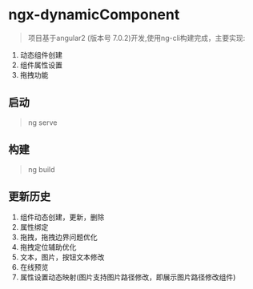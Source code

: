 # ngx-dynamicComponent

> 项目基于angular2 (版本号 7.0.2)开发,使用ng-cli构建完成，主要实现:
1. 动态组件创建
2. 组件属性设置
3. 拖拽功能

## 启动

>  ng serve

## 构建

> ng build

## 更新历史

1. 组件动态创建，更新，删除
2. 属性绑定
3. 拖拽，拖拽边界问题优化
4. 拖拽定位辅助优化
5. 文本，图片，按钮文本修改
6. 在线预览
7. 属性设置动态映射(图片支持图片路径修改，即展示图片路径修改组件)